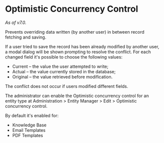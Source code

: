 # Optimistic Concurrency Control

*As of v7.0.*

Prevents overriding data written (by another user) in between record fetching and saving. 

If a user tried to save the record has been already modified by another user, a modal dialog will be shown prompting to resolve the conflict. For each changed field it's possible to choose the following values:

* Current – the value the user attempted to write;
* Actual – the value currently stored in the database;
* Original – the value retrieved before modification.

The conflict does not occur if users modified different fields.

The administrator can enable the Optimistic concurrency control for an entity type at Administration > Entity Manager > Edit > Optimistic concurrency control.

By default it's enabled for:

* Knowledge Base
* Email Templates
* PDF Templates
